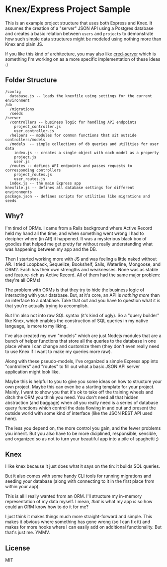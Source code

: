 # Knex/Express Project Sample

This is an example project structure that uses both Express and Knex. It assumes
the creation of a "server" JSON API using a Postgres database and creates a
basic relation between `users` and `projects` to demonstrate how such simple
data structures might be modeled using nothing more than Knex and plain JS.

If you like this kind of architecture, you may also like [cred-server](https://github.com/robmclarty/cred-server)
which is something I'm working on as a more specific implementation of these
ideas :)

## Folder Structure

```
/config
  database.js -- loads the knexfile using settings for the current environment
/db
  /migrations
  /seeds
/server
  /controllers -- business logic for handling API endpoints
    project_controller.js
    user_controller.js
  /helpers -- modules for common functions that sit outside controllers/models
  /models  -- simple collections of db queries and utilities for user data
    index.js -- creates a single object with each model as a property
    project.js
    user.js
  /routes -- defines API endpoints and passes requests to corresponding controllers
    project_routes.js
    user_routes.js
  index.js -- the main Express app
knexfile.js -- defines all database settings for different environments
package.json -- defines scripts for utilities like migrations and seeds
```

## Why?

I'm tired of ORMs. I came from a Rails background where Active Record held my
hand all the time, and when something went wrong I had to decipher where (in
AR) it happened. It was a mysterious black box of goodies that helped me get
pretty far without really understanding what was happening between my app and
the DB.

Then I started working more with JS and was feeling a little naked without AR.
I tried Loopback, Sequelize, Bookshelf, Sails, Waterline, Mongoose, and ORM2.
Each has their own strengths and weaknesses. None was as stable and feature-rich
as Active Record. All of them had the same major problem: they're all ORMs!

The problem with ORMs is that they try to hide the business logic of interacting
with your database. But, at it's core, an API is *nothing more* than an
interface to a database. Take that out and you have to question what it is that
you're actually trying to accomplish.

But I'm also not into raw SQL syntax (it's kind of ugly). So a "query builder"
like Knex, which enables the construction of SQL queries in my native language,
is more to my liking.

I've also created my own "models" which are just Nodejs modules that are a bunch
of helper functions that store all the queries to the database in one place
where I can change and customize them (they don't even really need to use Knex
if I want to make my queries more raw).

Along with these pseudo-models, I've organized a simple Express app into
"controllers" and "routes" to fill out what a basic JSON API server application
might look like.

Maybe this is helpful to you to give you some ideas on how to structure your
own project. Maybe this can even be a starting template for your project.
Mainly, I want to show you that it's ok to take off the training wheels and
ditch the ORM you think you need. You don't need all that hidden abstraction
(and baggage) when all you really need is a series of database query functions
which control the data flowing in and out and present the outside world with
some kind of interface (like the JSON REST API used here).

The less you depend on, the more control you gain, and the fewer problems you
inherit. But you also have to be more diciplined, responsible, sensible, and
organized so as not to turn your beautiful app into a pile of spaghetti ;)

## Knex

I like knex because it just does what it says on the tin: it builds SQL queries.

But it also comes with some handy CLI tools for running migrations and seeding
your database (along with connecting to it in the first place from within your
app).

This is all I really wanted from an ORM. I'll structure my in-memory
representation of my data myself. I mean, *that* is what my app *is* so how
could an ORM know how to do it for me?

I just think it makes things much more straight-forward and simple. This makes
it obvious where something has gone wrong (so I can fix it) and makes for more
hooks where I can easily add on additional functionality. But that's just me.
YMMV.

## License

MIT
